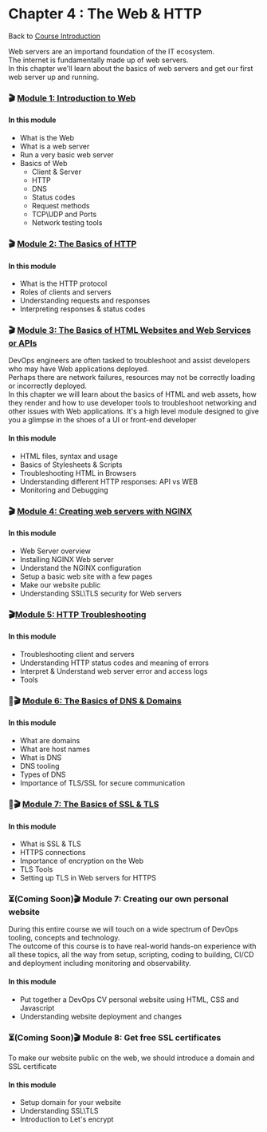 # Chapter 4 : The Web & HTTP

Back to [Course Introduction](../../README.md)

Web servers are an importand foundation of the IT ecosystem. </br>
The internet is fundamentally made up of web servers. </br>
In this chapter we'll learn about the basics of web servers and get our first web server up and running. </br>

### 🎬 [Module 1: Introduction to Web](../../content/web/README.md)

#### In this module

* What is the Web
* What is a web server
* Run a very basic web server
* Basics of Web
  - Client & Server
  - HTTP 
  - DNS
  - Status codes
  - Request methods
  - TCP\UDP and Ports
  - Network testing tools

### 🎬 [Module 2: The Basics of HTTP](../../content/web/http/README.md)

#### In this module

* What is the HTTP protocol
* Roles of clients and servers
* Understanding requests and responses
* Interpreting responses & status codes

### 🎬 [Module 3: The Basics of HTML Websites and Web Services or APIs ](../../content/web/html/README.md)

DevOps engineers are often tasked to troubleshoot and assist developers who may have Web applications deployed. </br>
Perhaps there are network failures, resources may not be correctly loading or incorrectly deployed. </br>
In this chapter we will learn about the basics of HTML and web assets, how they render and how to use developer tools to troubleshoot networking and other issues with Web applications.  It's a high level module designed to give you a glimpse in the shoes of a UI or front-end developer

#### In this module

* HTML files, syntax and usage
* Basics of Stylesheets & Scripts
* Troubleshooting HTML in Browsers
* Understanding different HTTP responses: API vs WEB
* Monitoring and Debugging

### 🎬 [Module 4: Creating web servers with NGINX](../../content/web/servers/README.md)

#### In this module

* Web Server overview
* Installing NGINX Web server
* Understand the NGINX configuration
* Setup a basic web site with a few pages
* Make our website public
* Understanding SSL\TLS security for Web servers

### 🎬[Module 5: HTTP Troubleshooting](../../content/web/http/troubleshooting/README.md)

#### In this module

* Troubleshooting client and servers 
* Understanding HTTP status codes and meaning of errors
* Interpret & Understand web server error and access logs
* Tools

### 🚧🎬 [Module 6: The Basics of DNS & Domains](../../content/web/dns/README.md)

#### In this module

* What are domains
* What are host names
* What is DNS
* DNS tooling
* Types of DNS
* Importance of TLS/SSL for secure communication  

### 🚧🎬 [Module 7: The Basics of SSL & TLS](../../content/web/tls/README.md)

#### In this module

* What is SSL & TLS
* HTTPS connections
* Importance of encryption on the Web
* TLS Tools
* Setting up TLS in Web servers for HTTPS

### ⏳(Coming Soon)🎬 Module 7: Creating our own personal website

During this entire course we will touch on a wide spectrum of DevOps tooling, concepts and technology. </br>
The outcome of this course is to have real-world hands-on experience with all these topics, all the way from setup, scripting, coding to building, CI/CD and deployment including monitoring and observability. </br>

#### In this module

* Put together a DevOps CV personal website using HTML, CSS and Javascript
* Understanding website deployment and changes

### ⏳(Coming Soon)🎬 Module 8: Get free SSL certificates

To make our website public on the web, we should introduce a domain and SSL certificate

#### In this module

* Setup domain for your website
* Understanding SSL\TLS
* Introduction to Let's encrypt